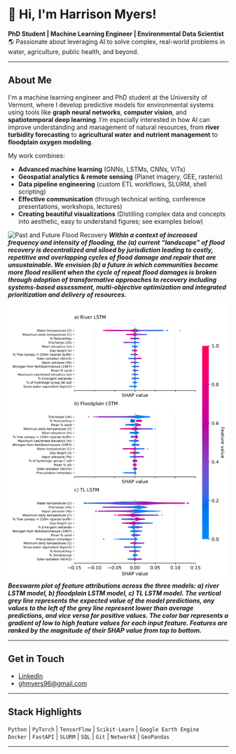# 👋 Hi, I'm Harrison Myers!

**PhD Student | Machine Learning Engineer | Environmental Data Scientist**  
🌎 Passionate about leveraging AI to solve complex, real-world problems in water, agriculture, public health, and beyond.

---

## About Me

I'm a machine learning engineer and PhD student at the University of Vermont, where I develop predictive models for environmental systems using tools like **graph neural networks**, **computer vision**, and **spatiotemporal deep learning**. I’m especially interested in how AI can improve understanding and management of natural resources, from **river turbidity forecasting** to **agricultural water and nutrient management** to **floodplain oxygen modeling**.

My work combines:
- **Advanced machine learning** (GNNs, LSTMs, CNNs, ViTs)  
- **Geospatial analytics & remote sensing** (Planet imagery, GEE, rasterio)  
- **Data pipeline engineering** (custom ETL workflows, SLURM, shell scripting)
- **Effective communication** (through technical writing, conference presentations, workshops, lectures)
- **Creating beautiful visualizations** (Distilling complex data and concepts into aesthetic, easy to understand figures; see examples below)

![Past and Future Flood Recovery](figures/current_and_future_flood_recovery.png)
***Within a context of increased frequency and intensity of flooding, the (a) current “landscape” of flood recovery is decentralized and siloed by jurisdiction leading to costly, repetitive and overlapping cycles of flood damage and repair that are unsustainable.  We envision (b) a future in which communities become more flood resilient when the cycle of repeat flood damages is broken through adoption of transformative approaches to recovery including systems-based assessment, multi-objective optimization and integrated prioritization and delivery of resources.***

![Simplified Conceptual Model of Floodplain DO Dynamics](figures/beeswarm_plot.png)
***Beeswarm plot of feature attributions across the three models: a) river LSTM model, b) floodplain LSTM model, c) TL LSTM model. The vertical grey line represents the expected value of the model predictions, any values to the left of the grey line represent lower than average predictions, and vice versa for positive values. The color bar represents a gradient of low to high feature values for each input feature. Features are ranked by the magnitude of their SHAP value from top to bottom.***


---

## Get in Touch

-  [LinkedIn](https://www.linkedin.com/in/harrison-myers-eit-b37156181/)
-  ghmyers96@gmail.com

---

## Stack Highlights

`Python` | `PyTorch` | `TensorFlow` | `Scikit-Learn` | `Google Earth Engine`  
`Docker` | `FastAPI` | `SLURM` | `SQL` | `Git` | `NetworkX` | `GeoPandas`

---
